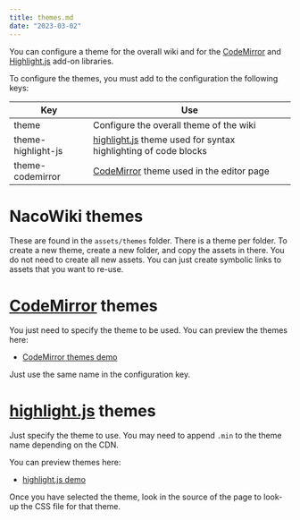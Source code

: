 ```yaml
---
title: themes.md
date: "2023-03-02"
---
```

You can configure a theme for the overall wiki and for the [CodeMirror][cm] and [Highlight.js][hljs]
add-on libraries.

To configure the themes, you must add to the configuration the following keys:

| Key | Use |
|---|---|
| theme | Configure the overall theme of the wiki |
| theme-highlight-js | [highlight.js][hljs] theme used for syntax highlighting of code blocks |
| theme-codemirror | [CodeMirror][cm] theme used in the editor page |

# NacoWiki themes

These are found in the `assets/themes` folder.  There is a theme per folder. To create a new
theme, create a new folder, and copy the assets in there.  You do not need to create all
new assets.  You can just create symbolic links to assets that you want to re-use.

# [CodeMirror][cm] themes

You just need to specify the theme to be used.  You can preview the themes here:

* [CodeMirror themes demo](https://codemirror.net/5/demo/theme.html^)

Just use the same name in the configuration key.

# [highlight.js][hljs] themes

Just specify the theme to use.  You may need to append `.min` to the theme name depending
on the CDN.

You can preview themes here:

* [highlight.js demo](https://highlightjs.org/static/demo/^)

Once you have selected the theme, look in the source of the page to look-up the CSS
file for that theme.

[cm]: https://codemirror.net/
[hljs]: https://highlightjs.org/


